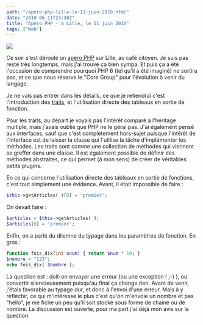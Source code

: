 ```yaml
---
path: "/apero-php-lille-le-11-juin-2010.html"
date: "2010-06-11T23:30Z"
title: "Apéro PHP - à Lille, le 11 juin 2010"
tags: ["Web"]
---
```


[![](https://1.bp.blogspot.com/_lEhuTvDBOnM/TBKb63QV1xI/AAAAAAAAALg/A7qcC6dCdRg/s200/biere.jpg)](http://1.bp.blogspot.com/_lEhuTvDBOnM/TBKb63QV1xI/AAAAAAAAALg/A7qcC6dCdRg/s1600/biere.jpg)

Ce soir s'est déroulé un [apéro PHP](http://aperophp.net/apero.php?id=742) sur Lille, au café citoyen. Je suis pas resté très longtemps, mais j'ai trouvé ça bien sympa. Et puis ça a été l'occasion de comprendre pourquoi PHP 6 (tel qu'il a été imaginé) ne sortira pas, et ce que nous réserve le "Core Group" pour l'évolution à venir du langage.

Je ne vais pas entrer dans les détails, ce que je retiendrai c'est l'introduction des [traits](http://wiki.php.net/rfc/traits), et l'utilisation directe des tableaux en sortie de fonction.

Pour les traits, au départ je voyais pas l'intérêt comparé à l'héritage multiple, mais j'avais oublié que PHP ne le gérai pas. J'ai également pensé aux interfaces, sauf que c'est complètement hors-sujet puisque l'intérêt de l'interface est de laisser la classe qui l'utilise la tâche d'implémenter les méthodes. Les traits sont comme une collection de méthodes qui viennent se greffer dans une classe. Il est également possible de définir des méthodes abstraites, ce qui permet (à mon sens) de créer de véritables petits plugins.

En ce qui concerne l'utilisation directe des tableaux en sortie de fonctions, c'est tout simplement une évidence. Avant, il était impossible de faire :

```php
$this->getArticles( )[0] = 'premier';
```

On devait faire :

```php
$articles = $this->getArticles( );
$articles[0] = 'premier';
```

Enfin, on a parlé du dilemne du typage dans les paramètres de fonction. En gros :

```php
function fois_dix(int $num) { return $num * 10; }
$nombre = "123";
echo fois_dix( $nombre );
```

La question est : doit-on envoyer une erreur (ou une exception ! ;-) ), ou convertir silencieusement puisqu'au final ça change rien. Avant de venir, j'étais favorable au typage dur, et donc à l'envoi d'une erreur. Mais à y réfléchir, ce qui m'intéresse le plus c'est qu'on m'envoie un nombre et pas "hello", je me fiche un peu qu'il soit stocké sous forme de chaine ou de nombre. La discussion est ouverte, pour ma part j'ai déjà mon avis sur la question.

